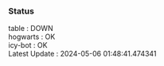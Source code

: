 ### Status


table : DOWN  
hogwarts : OK  
icy-bot : OK  
Latest Update : 2024-05-06 01:48:41.474341
